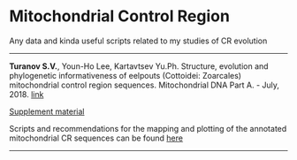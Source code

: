 # Mitochondrial Control Region
Any data and kinda useful scripts related to my studies of CR evolution

---

<p><b>Turanov S.V.</b>, Youn-Ho Lee, Kartavtsev Yu.Ph. Structure, evolution and phylogenetic informativeness of eelpouts (Cottoidei: Zoarcales) mitochondrial control region sequences. Mitochondrial DNA Part A. - July, 2018. <a href="https://www.tandfonline.com/eprint/G3kz8YUJNQSuUKC2GS9P/full">link</a> <p>
  
[Supplement material](https://github.com/Sturcoal/Mitochondrial-Control-Region/blob/master/Tur_et_al_2018_MitDNA_suppl.pdf)

Scripts and recommendations for the mapping and plotting of the annotated mitochondrial CR sequences can be found [here](https://github.com/Sturcoal/Mitochondrial-Control-Region/blob/master/CR_mapping_and_plotting.R)



---
